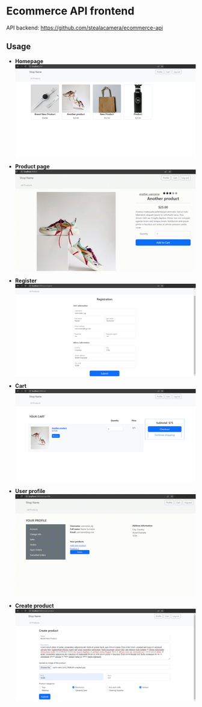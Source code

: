 # Ecommerce API frontend

API backend: https://github.com/stealacamera/ecommerce-api

## Usage

- **Homepage**
![Homepage](usage_examples/frontend-products.png)

- **Product page**
![Product page](usage_examples/frontend-product.gif)

- **Register**
![Register user](usage_examples/frontend-registeruser.png)

- **Cart**
![Cart](usage_examples/frontend-cart.png)

- **User profile**
![User profile](usage_examples/frontend-profile.gif)

- **Create product**
![Create product](usage_examples/frontend-createproduct.png)
